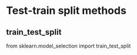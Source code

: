 # Test-train split methods

## train_test_split
from sklearn.model_selection import train_test_split

